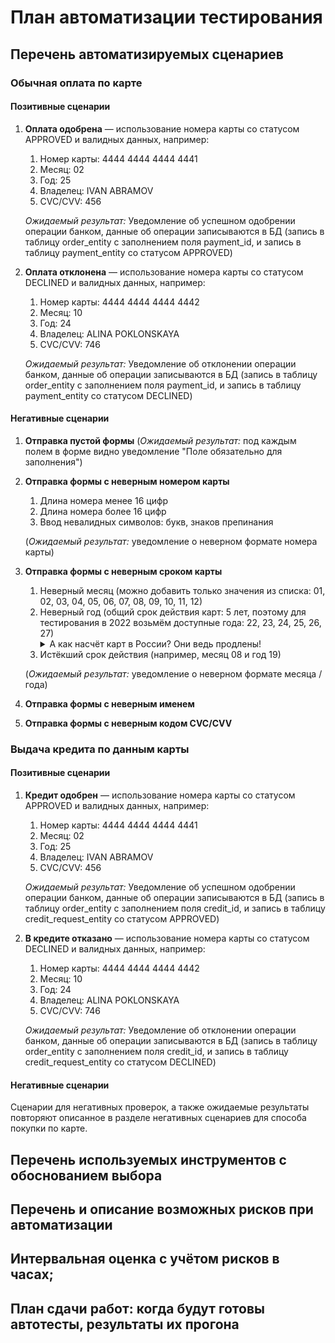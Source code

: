 # План автоматизации тестирования

## Перечень автоматизируемых сценариев
### Обычная оплата по карте
#### Позитивные сценарии
1. **Оплата одобрена** — использование номера карты со статусом APPROVED и валидных данных, например:
   1. Номер карты: 4444 4444 4444 4441
   2. Месяц: 02
   3. Год: 25
   4. Владелец: IVAN ABRAMOV
   5. CVC/CVV: 456
   
   *Ожидаемый результат:* Уведомление об успешном одобрении операции банком, данные об операции записываются в БД (запись в таблицу order_entity с заполнением поля payment_id, и запись в таблицу payment_entity со статусом APPROVED)

2. **Оплата отклонена** — использование номера карты со статусом DECLINED и валидных данных, например:
    1. Номер карты: 4444 4444 4444 4442
    2. Месяц: 10
    3. Год: 24
    4. Владелец: ALINA POKLONSKAYA
    5. CVC/CVV: 746

   *Ожидаемый результат:* Уведомление об отклонении операции банком, данные об операции записываются в БД (запись в таблицу order_entity с заполнением поля payment_id, и запись в таблицу payment_entity со статусом DECLINED)

#### Негативные сценарии
1. **Отправка пустой формы** (*Ожидаемый результат:* под каждым полем в форме видно уведомление "Поле обязательно для заполнения")

2. **Отправка формы с неверным номером карты**
   1. Длина номера менее 16 цифр
   2. Длина номера более 16 цифр
   3. Ввод невалидных символов: букв, знаков препинания
   
   (*Ожидаемый результат:* уведомление о неверном формате номера карты)

3. **Отправка формы с неверным сроком карты**
   1. Неверный месяц (можно добавить только значения из списка: 01, 02, 03, 04, 05, 06, 07, 08, 09, 10, 11, 12)
   2. Неверный год (общий срок действия карт: 5 лет, поэтому для тестирования в 2022 возьмём доступные года: 22, 23, 24, 25, 26, 27)
        <details>
        <summary>А как насчёт карт в России? Они ведь продлены!</summary>
        Приложение написано как минимум в 2019 году. Документации и требований нет, поэтому руководствуюсь <em>здравым смыслом</em> и беру стандартный срок в 5 лет. 
        </details>
   3. Истёкший срок действия (например, месяц 08 и год 19)

   (*Ожидаемый результат:* уведомление о неверном формате месяца / года)

4. **Отправка формы с неверным именем**
5. **Отправка формы с неверным кодом CVC/CVV**


### Выдача кредита по данным карты
#### Позитивные сценарии
1. **Кредит одобрен** — использование номера карты со статусом APPROVED и валидных данных, например:
    1. Номер карты: 4444 4444 4444 4441
    2. Месяц: 02
    3. Год: 25
    4. Владелец: IVAN ABRAMOV
    5. CVC/CVV: 456

   *Ожидаемый результат:* Уведомление об успешном одобрении операции банком, данные об операции записываются в БД (запись в таблицу order_entity с заполнением поля credit_id, и запись в таблицу credit_request_entity со статусом APPROVED)

2. **В кредите отказано** — использование номера карты со статусом DECLINED и валидных данных, например:
    1. Номер карты: 4444 4444 4444 4442
    2. Месяц: 10
    3. Год: 24
    4. Владелец: ALINA POKLONSKAYA
    5. CVC/CVV: 746

   *Ожидаемый результат:* Уведомление об отклонении операции банком, данные об операции записываются в БД (запись в таблицу order_entity с заполнением поля credit_id, и запись в таблицу credit_request_entity со статусом DECLINED)

#### Негативные сценарии
Сценарии для негативных проверок, а также ожидаемые результаты повторяют описанное в разделе негативных сценариев для способа покупки по карте.

## Перечень используемых инструментов с обоснованием выбора
## Перечень и описание возможных рисков при автоматизации
## Интервальная оценка с учётом рисков в часах;
## План сдачи работ: когда будут готовы автотесты, результаты их прогона